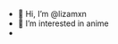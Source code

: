 - 👋 Hi, I’m @lizamxn
- 👀 I’m interested in anime
-

<!---
lizamxn/lizamxn is a ✨ special ✨ repository because its `README.md` (this file) appears on your GitHub profile.
You can click the Preview link to take a look at your changes.
--->
